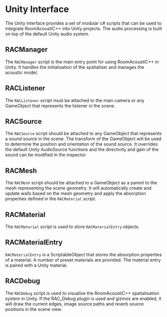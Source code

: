 # Unity Interface

The Unity interface provides a set of modular c# scripts that can be used to integrate RoomAcoustiC++ into Unity projects.
The audio processing is built on top of the default Unity audio system.

## RACManager
The `RACManager` script is the main entry point for using RoomAcoustiC++ in Unity.
It handles the initialisation of the spatialiser and manages the acoustic model.

## RACListener
The `RACListener` script must be attached to the main camera or any GameObject that represents the listener in the scene.

## RACSource
The `RACSource` script should be attached to any GameObject that represents a sound source in the scene.
The transform of the GameObject will be used to determine the position and orientation of the sound source.
It overrides the default Unity AudioSource functions and the directivity and gain of the sound can be modified in the inspector

## RACMesh
The `RACMesh` script should be attached to a GameObject as a parent to the mesh representing the scene geometry.
It will automatically create and update walls based on the mesh geometry and apply the absorption properties defined in the `RACMaterial` script.

## RACMaterial
The `RACMaterial` script is used to store `RACMaterialEntry` objects.

## RACMaterialEntry
`RACMaterialEntry` is a ScriptableObject that stores the absorption properties of a material.
A number of preset materials are provided.
The material entry is paired with a Unity material.

## RACDebug
The `RACDebug` script is used to visualise the RoomAcoustiC++ spatialisation system in Unity.
If the RAC_Debug plugin is used and gizmos are enabled, it will draw the current edges, image source paths and reverb source positions in the scene view.